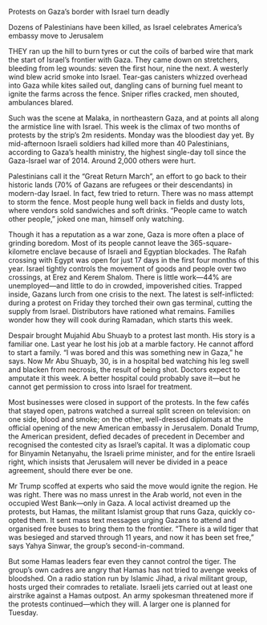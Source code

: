 Protests on Gaza’s border with Israel turn deadly

Dozens of Palestinians have been killed, as Israel celebrates America’s embassy move to Jerusalem

THEY ran up the hill to burn tyres or cut the coils of barbed wire that mark the start of Israel’s frontier with Gaza. They came down on stretchers, bleeding from leg wounds: seven the first hour, nine the next. A westerly wind blew acrid smoke into Israel. Tear-gas canisters whizzed overhead into Gaza while kites sailed out, dangling cans of burning fuel meant to ignite the farms across the fence. Sniper rifles cracked, men shouted, ambulances blared.

Such was the scene at Malaka, in northeastern Gaza, and at points all along the armistice line with Israel. This week is the climax of two months of protests by the strip’s 2m residents. Monday was the bloodiest day yet. By mid-afternoon Israeli soldiers had killed more than 40 Palestinians, according to Gaza’s health ministry, the highest single-day toll since the Gaza-Israel war of 2014. Around 2,000 others were hurt.

Palestinians call it the “Great Return March”, an effort to go back to their historic lands (70% of Gazans are refugees or their descendants) in modern-day Israel. In fact, few tried to return. There was no mass attempt to storm the fence. Most people hung well back in fields and dusty lots, where vendors sold sandwiches and soft drinks. “People came to watch other people,” joked one man, himself only watching.

Though it has a reputation as a war zone, Gaza is more often a place of grinding boredom. Most of its people cannot leave the 365-square-kilometre enclave because of Israeli and Egyptian blockades. The Rafah crossing with Egypt was open for just 17 days in the first four months of this year. Israel tightly controls the movement of goods and people over two crossings, at Erez and Kerem Shalom. There is little work—44% are unemployed—and little to do in crowded, impoverished cities. Trapped inside, Gazans lurch from one crisis to the next. The latest is self-inflicted: during a protest on Friday they torched their own gas terminal, cutting the supply from Israel. Distributors have rationed what remains. Families wonder how they will cook during Ramadan, which starts this week.

Despair brought Mujahid Abu Shuayb to a protest last month. His story is a familiar one. Last year he lost his job at a marble factory. He cannot afford to start a family. “I was bored and this was something new in Gaza,” he says. Now Mr Abu Shuayb, 30, is in a hospital bed watching his leg swell and blacken from necrosis, the result of being shot. Doctors expect to amputate it this week. A better hospital could probably save it—but he cannot get permission to cross into Israel for treatment.

Most businesses were closed in support of the protests. In the few cafés that stayed open, patrons watched a surreal split screen on television: on one side, blood and smoke; on the other, well-dressed diplomats at the official opening of the new American embassy in Jerusalem. Donald Trump, the American president, defied decades of precedent in December and recognised the contested city as Israel’s capital. It was a diplomatic coup for Binyamin Netanyahu, the Israeli prime minister, and for the entire Israeli right, which insists that Jerusalem will never be divided in a peace agreement, should there ever be one.

Mr Trump scoffed at experts who said the move would ignite the region. He was right. There was no mass unrest in the Arab world, not even in the occupied West Bank—only in Gaza. A local activist dreamed up the protests, but Hamas, the militant Islamist group that runs Gaza, quickly co-opted them. It sent mass text messages urging Gazans to attend and organised free buses to bring them to the frontier. “There is a wild tiger that was besieged and starved through 11 years, and now it has been set free,” says Yahya Sinwar, the group’s second-in-command.

But some Hamas leaders fear even they cannot control the tiger. The group’s own cadres are angry that Hamas has not tried to avenge weeks of bloodshed. On a radio station run by Islamic Jihad, a rival militant group, hosts urged their comrades to retaliate. Israeli jets carried out at least one airstrike against a Hamas outpost. An army spokesman threatened more if the protests continued—which they will. A larger one is planned for Tuesday.